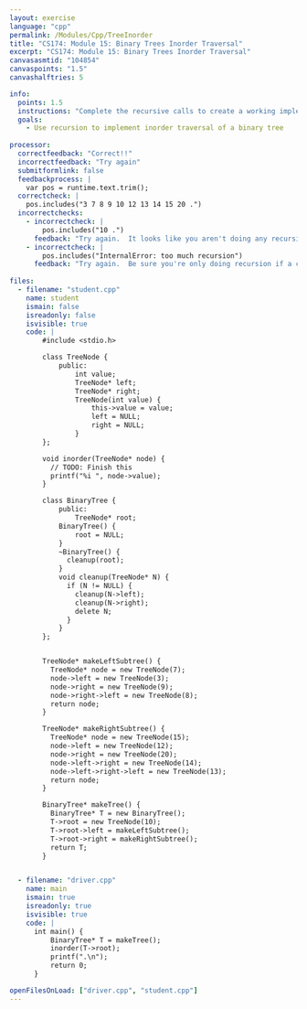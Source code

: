 ```yaml
---
layout: exercise
language: "cpp"
permalink: /Modules/Cpp/TreeInorder
title: "CS174: Module 15: Binary Trees Inorder Traversal"
excerpt: "CS174: Module 15: Binary Trees Inorder Traversal"
canvasasmtid: "104854"
canvaspoints: "1.5"
canvashalftries: 5

info:
  points: 1.5
  instructions: "Complete the recursive calls to create a working implementation of inorder traversal."
  goals:
    - Use recursion to implement inorder traversal of a binary tree
    
processor:  
  correctfeedback: "Correct!!" 
  incorrectfeedback: "Try again"
  submitformlink: false
  feedbackprocess: | 
    var pos = runtime.text.trim();
  correctcheck: |
    pos.includes("3 7 8 9 10 12 13 14 15 20 .")
  incorrectchecks:
    - incorrectcheck: |
        pos.includes("10 .")
      feedback: "Try again.  It looks like you aren't doing any recursion yet."
    - incorrectcheck: |
        pos.includes("InternalError: too much recursion")
      feedback: "Try again.  Be sure you're only doing recursion if a child node is not NULL."
 
files:
  - filename: "student.cpp"
    name: student
    ismain: false
    isreadonly: false
    isvisible: true
    code: | 
        #include <stdio.h>

        class TreeNode {
            public:
                int value;
                TreeNode* left;
                TreeNode* right;
                TreeNode(int value) {
                    this->value = value;
                    left = NULL;
                    right = NULL;
                }
        };

        void inorder(TreeNode* node) {
          // TODO: Finish this
          printf("%i ", node->value);
        }

        class BinaryTree {
            public:
                TreeNode* root;
            BinaryTree() {
                root = NULL;
            }
            ~BinaryTree() {
              cleanup(root);
            }
            void cleanup(TreeNode* N) {
              if (N != NULL) {
                cleanup(N->left);
                cleanup(N->right);
                delete N;
              }
            }
        };


        TreeNode* makeLeftSubtree() {
          TreeNode* node = new TreeNode(7);
          node->left = new TreeNode(3);
          node->right = new TreeNode(9);
          node->right->left = new TreeNode(8);
          return node;
        }

        TreeNode* makeRightSubtree() {
          TreeNode* node = new TreeNode(15);
          node->left = new TreeNode(12);
          node->right = new TreeNode(20);
          node->left->right = new TreeNode(14);
          node->left->right->left = new TreeNode(13);
          return node;
        }

        BinaryTree* makeTree() {
          BinaryTree* T = new BinaryTree();
          T->root = new TreeNode(10);
          T->root->left = makeLeftSubtree();
          T->root->right = makeRightSubtree();
          return T;
        }


  - filename: "driver.cpp"
    name: main
    ismain: true
    isreadonly: true
    isvisible: true
    code: | 
      int main() {
          BinaryTree* T = makeTree();
          inorder(T->root);
          printf(".\n");
          return 0;
      }

openFilesOnLoad: ["driver.cpp", "student.cpp"]
---
```

